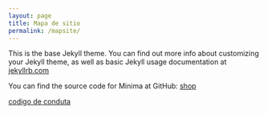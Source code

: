 ```yaml
---
layout: page
title: Mapa de sitio
permalink: /mapsite/
---
```


This is the base Jekyll theme. You can find out more info about customizing your Jekyll theme, as well as basic Jekyll usage documentation at [jekyllrb.com](https://jekyllrb.com/)

You can find the source code for Minima at GitHub:
[shop](https://github.com/jekyll/minima)

[codigo de conduta](https://github.com/jekyll/minima)
